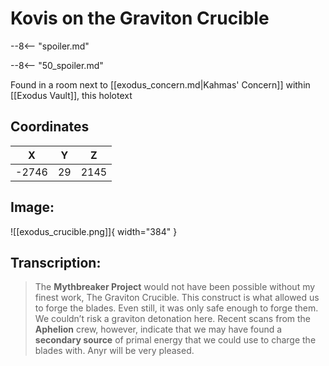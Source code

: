 # Kovis on the Graviton Crucible

--8<-- "spoiler.md"

--8<-- "50_spoiler.md"

Found in a room next to [[exodus_concern.md|Kahmas' Concern]] within [[Exodus Vault]], this holotext 

## Coordinates
| **X** | **Y** | **Z** |
| :---: | :---: | :---: |
| -2746 |  29  | 2145 |

## Image:

![[exodus_crucible.png]]{ width="384" }

## Transcription:
> The **Mythbreaker Project** would not have been possible without my finest work, The Graviton Crucible. This construct is what allowed us to forge the blades. Even still, it was only safe enough to forge them. We couldn’t risk a graviton detonation here. Recent scans from the **Aphelion** crew, however, indicate that we may have found a **secondary source** of primal energy that we could use to charge the blades with. Anyr will be very pleased.
